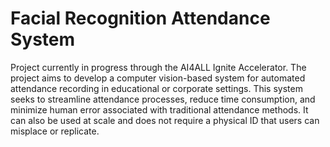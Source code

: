 # Facial Recognition Attendance System
Project currently in progress through the AI4ALL Ignite Accelerator. The project aims to develop a computer vision-based system for automated attendance recording in educational or corporate settings. This system seeks to streamline attendance processes, reduce time consumption, and minimize human error associated with traditional attendance methods. It can also be used at scale and does not require a physical ID that users can misplace or replicate.
